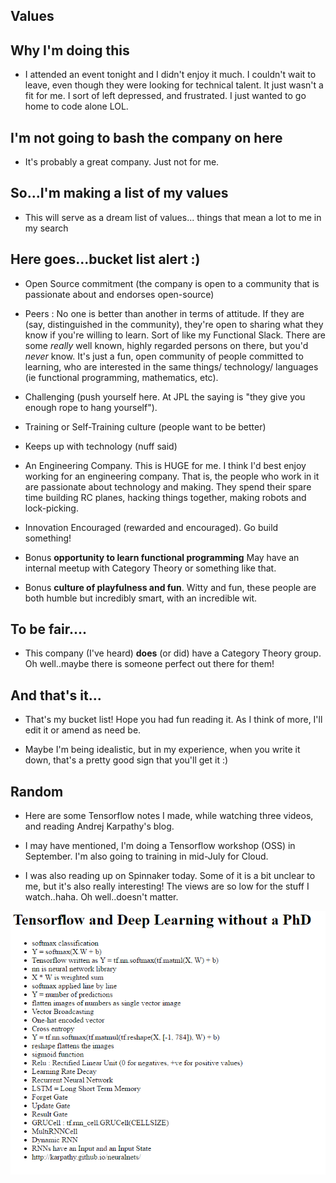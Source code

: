 ## Values

## Why I'm doing this

- I attended an event tonight and I didn't enjoy it much. 
  I couldn't wait to leave, even though they were looking for 
  technical talent. It just wasn't a fit for me. 
  I sort of left depressed, and frustrated. I just wanted to go home
  to code alone LOL.
  
## I'm not going to bash the company on here

- It's probably a great company. Just not for me. 

## So...I'm making a list of my values

- This will serve as a dream list of values...
  things that mean a lot to me in my search
  
## Here goes...bucket list alert :)

- Open Source commitment (the company is open to a community that
  is passionate about and endorses open-source)
  
- Peers : No one is better than another in terms of attitude.
  If they are (say, distinguished in the community), they're 
  open to sharing what they know if you're willing to learn.
  Sort of like my Functional Slack. There are some *really* well known,
  highly regarded persons on there, but you'd *never* know.
  It's just a fun, open community of people committed to learning,
  who are interested in the same things/ technology/ languages
  (ie functional programming, mathematics, etc).
  
- Challenging (push yourself here. At JPL the saying is "they give you
  enough rope to hang yourself").

- Training or Self-Training culture (people want to be better)

- Keeps up with technology (nuff said)

- An Engineering Company. This is HUGE for me. I think I'd 
  best enjoy working for an engineering company. That is,
  the people who work in it are passionate about technology
  and making. They spend their spare time building RC planes,
  hacking things together, making robots and lock-picking.
  
- Innovation Encouraged (rewarded and encouraged). Go build something!

- Bonus **opportunity to learn functional programming**
  May have an internal meetup with Category Theory or something like that.
  
- Bonus **culture of playfulness and fun**. Witty and fun, 
  these people are both humble but incredibly smart, with an incredible wit.
  
## To be fair....

- This company (I've heard) **does** (or did) have a Category Theory group.
   Oh well..maybe there is someone perfect out there for them!
   
## And that's it...

- That's my bucket list! Hope you had fun reading it.
  As I think of more, I'll edit it or amend as need be.
  
- Maybe I'm being idealistic, but in my experience, when you write it down,
  that's a pretty good sign that you'll get it :)
  
## Random

- Here are some Tensorflow notes I made, while watching three videos,
  and reading Andrej Karpathy's blog. 
  
- I may have mentioned, I'm doing a Tensorflow workshop (OSS) 
  in September. I'm also going to training in mid-July for 
  Cloud. 
  
- I was also reading up on Spinnaker today. Some of it is
  a bit unclear to me, but it's also really interesting!
  The views are so low for the stuff I watch..haha.
  Oh well..doesn't matter. 
  
![tensorflowwithoutphd](/images/tensorflowwithoutphd.png)
